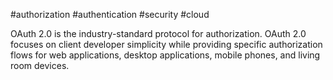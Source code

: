 #authorization #authentication #security #cloud 

OAuth 2.0 is the industry-standard protocol for authorization. OAuth 2.0 focuses on client developer simplicity while providing specific authorization flows for web applications, desktop applications, mobile phones, and living room devices.